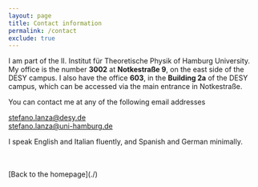 ```yaml
---
layout: page
title: Contact information
permalink: /contact
exclude: true
---
```


I am part of the II. Institut für Theoretische Physik of Hamburg University.
My office is the number **3002** at **Notkestraße 9**, on the east side of the DESY campus.
I also have the office **603**, in the **Building 2a** of the DESY campus, which can be accessed via the main entrance in Notkestraße.


You can contact me at any of the following email addresses

[stefano.lanza@desy.de](mailto:stefano.lanza@desy.de) \
[stefano.lanza@uni-hamburg.de](mailto:stefano.lanza@uni-hamburg.de)

I speak English and Italian fluently, and Spanish and German minimally.



<br/>
<br/>
[Back to the homepage](./)
